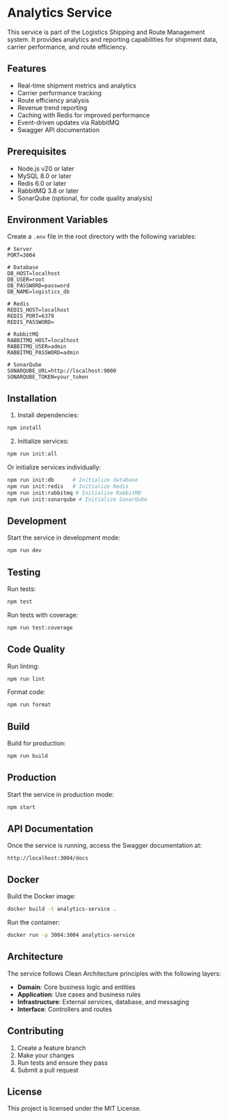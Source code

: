 # Analytics Service

This service is part of the Logistics Shipping and Route Management system. It provides analytics and reporting capabilities for shipment data, carrier performance, and route efficiency.

## Features

- Real-time shipment metrics and analytics
- Carrier performance tracking
- Route efficiency analysis
- Revenue trend reporting
- Caching with Redis for improved performance
- Event-driven updates via RabbitMQ
- Swagger API documentation

## Prerequisites

- Node.js v20 or later
- MySQL 8.0 or later
- Redis 6.0 or later
- RabbitMQ 3.8 or later
- SonarQube (optional, for code quality analysis)

## Environment Variables

Create a `.env` file in the root directory with the following variables:

```env
# Server
PORT=3004

# Database
DB_HOST=localhost
DB_USER=root
DB_PASSWORD=password
DB_NAME=logistics_db

# Redis
REDIS_HOST=localhost
REDIS_PORT=6379
REDIS_PASSWORD=

# RabbitMQ
RABBITMQ_HOST=localhost
RABBITMQ_USER=admin
RABBITMQ_PASSWORD=admin

# SonarQube
SONARQUBE_URL=http://localhost:9000
SONARQUBE_TOKEN=your_token
```

## Installation

1. Install dependencies:
```bash
npm install
```

2. Initialize services:
```bash
npm run init:all
```

Or initialize services individually:
```bash
npm run init:db      # Initialize database
npm run init:redis   # Initialize Redis
npm run init:rabbitmq # Initialize RabbitMQ
npm run init:sonarqube # Initialize SonarQube
```

## Development

Start the service in development mode:
```bash
npm run dev
```

## Testing

Run tests:
```bash
npm test
```

Run tests with coverage:
```bash
npm run test:coverage
```

## Code Quality

Run linting:
```bash
npm run lint
```

Format code:
```bash
npm run format
```

## Build

Build for production:
```bash
npm run build
```

## Production

Start the service in production mode:
```bash
npm start
```

## API Documentation

Once the service is running, access the Swagger documentation at:
```
http://localhost:3004/docs
```

## Docker

Build the Docker image:
```bash
docker build -t analytics-service .
```

Run the container:
```bash
docker run -p 3004:3004 analytics-service
```

## Architecture

The service follows Clean Architecture principles with the following layers:

- **Domain**: Core business logic and entities
- **Application**: Use cases and business rules
- **Infrastructure**: External services, database, and messaging
- **Interface**: Controllers and routes

## Contributing

1. Create a feature branch
2. Make your changes
3. Run tests and ensure they pass
4. Submit a pull request

## License

This project is licensed under the MIT License. 
